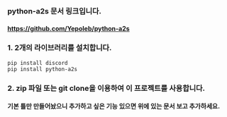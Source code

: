 ### python-a2s 문서 링크입니다.
#### https://github.com/Yepoleb/python-a2s

### 1. 2개의 라이브러리를 설치합니다.

```
pip install discord
pip install python-a2s
```

### 2. zip 파일 또는 git clone을 이용하여 이 프로젝트를 사용합니다.

#### 기본 틀만 만들어놨으니 추가하고 싶은 기능 있으면 위에 있는 문서 보고 추가하세요.